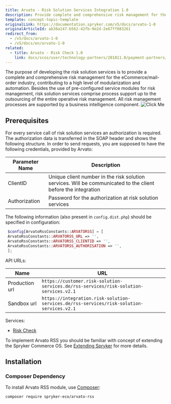```yaml
---
title: Arvato - Risk Solution Services Integration 1.0
description: Provide complete and comprehensive risk management for the eCommerce/mail-order industry, contributing to a high level of modularization and automation.
template: concept-topic-template
originalLink: https://documentation.spryker.com/v5/docs/arvato-1-0
originalArticleId: ab38a147-b562-42fb-9e2d-2e67ff083261
redirect_from:
  - /v5/docs/arvato-1-0
  - /v5/docs/en/arvato-1-0
related:
  - title: Arvato - Risk Check 1.0
    link: docs/scos/user/technology-partners/201811.0/payment-partners/arvato/v.1.0/arvato-risk-check-1.0.html
---
```


The purpose of developing the risk solution services is to provide a complete and comprehensive risk management for the eCommerce/mail-order industry, contributing to a high level of modularization and automation. Besides the use of pre-configured service modules for risk management, risk solution services comprise process support up to the outsourcing of the entire operative risk management. All risk management processes are supported by a business intelligence component.
![Click Me](https://spryker.s3.eu-central-1.amazonaws.com/docs/Technology+Partners/Payment+Partners/Arvato/arvato-rss-overview.png) 

## Prerequisites
For every service call of risk solution services an authorization is required.
The authorization data is transferred in the SOAP header and shows the following structure.
In order to send requests, you are supposed to have the following credentials, provided by Arvato:

| Parameter Name | Description |
| --- | --- |
| ClientID | Unique client number in the risk solution services. Will be communicated to the client before the integration |
| Authorization | Password for the authorization at risk solution services |

The following information (also present in `config.dist.php`) should be specified in configuration:
```php
 $config[ArvatoRssConstants::ARVATORSS] = [
 ArvatoRssConstants::ARVATORSS_URL => '',
 ArvatoRssConstants::ARVATORSS_CLIENTID => '',
 ArvatoRssConstants::ARVATORSS_AUTHORISATION => '',
 ];
 ```

API URLs:

|Name  |URL  |
| --- | --- |
| Production url |`https://customer.risk-solution-services.de/rss-services/risk-solution-services.v2.1`  |
| Sandbox url |`https://integration.risk-solution-services.de/rss-services/risk-solution-services.v2.1`  |

Services:
* [Risk Check](/docs/scos/dev/technology-partners/202005.0/payment-partners/arvato/v.1.0/arvato-risk-check-1.0.html)

To implement Arvato RSS you should be familiar with concept of extending the Spryker Commerce OS. See [Extending Spryker](/docs/scos/dev/back-end-development/extending-spryker/extending-a-core-module-that-is-used-by-another.html) for more details.

## Installation

### Composer Dependency

To install Arvato RSS module, use [Composer](https://getcomposer.org/):

```
composer require spryker-eco/arvato-rss
```
